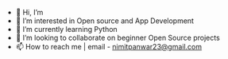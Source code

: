 - 👋 Hi, I’m 
- 👀 I’m interested in Open source and App Development
- 🌱 I’m currently learning Python
- 💞️ I’m looking to collaborate on beginner Open Source projects
- 📫 How to reach me | email - nimitpanwar23@gmail.com

<!---
nimit23/nimit23 is a ✨ special ✨ repository because its `README.md` (this file) appears on your GitHub profile.
You can click the Preview link to take a look at your changes.
--->
